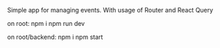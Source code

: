 Simple app for managing events. With usage of Router and React Query 

on root:
npm i
npm run dev

on root/backend:
npm i
npm start
